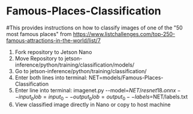 # Famous-Places-Classification
#This provides instructions on how to classify images of one of the "50 most famous places" from https://www.listchallenges.com/top-250-famous-attractions-in-the-world/list/7

1. Fork repository to Jetson Nano
2. Move Repository to jetson-inference/python/training/classification/models/
3. Go to jetson-inference/python/training/classification/
4. Enter both lines into terminal:
   NET=models/Famous-Places-Classification
5. Enter line into terminal:
   imagenet.py --model=$NET/resnet18.onnx --input_blob=input_0 --output_blob=output_0 --labels=$NET/labels.txt <image file path> <desired end image name>
6. View classified image directly in Nano or copy to host machine
